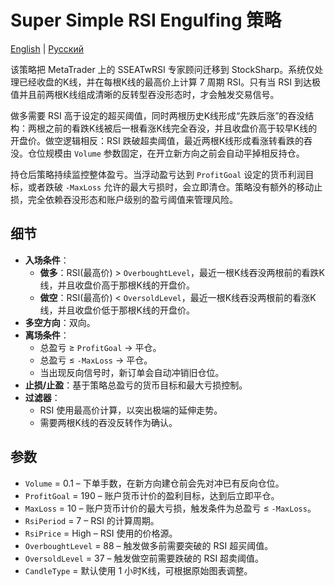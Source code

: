 # Super Simple RSI Engulfing 策略
[English](README.md) | [Русский](README_ru.md)

该策略把 MetaTrader 上的 SSEATwRSI 专家顾问迁移到 StockSharp。系统仅处理已经收盘的K线，并在每根K线的最高价上计算 7 周期 RSI。只有当 RSI 到达极值并且前两根K线组成清晰的反转型吞没形态时，才会触发交易信号。

做多需要 RSI 高于设定的超买阈值，同时两根历史K线形成“先跌后涨”的吞没结构：两根之前的看跌K线被后一根看涨K线完全吞没，并且收盘价高于较早K线的开盘价。做空逻辑相反：RSI 跌破超卖阈值，最近两根K线形成看涨转看跌的吞没。仓位规模由 `Volume` 参数固定，在开立新方向之前会自动平掉相反持仓。

持仓后策略持续监控整体盈亏。当浮动盈亏达到 `ProfitGoal` 设定的货币利润目标，或者跌破 `-MaxLoss` 允许的最大亏损时，会立即清仓。策略没有额外的移动止损，完全依赖吞没形态和账户级别的盈亏阈值来管理风险。

## 细节

- **入场条件**：
  - **做多**：RSI(最高价) > `OverboughtLevel`，最近一根K线吞没两根前的看跌K线，并且收盘价高于那根K线的开盘价。
  - **做空**：RSI(最高价) < `OversoldLevel`，最近一根K线吞没两根前的看涨K线，并且收盘价低于那根K线的开盘价。
- **多空方向**：双向。
- **离场条件**：
  - 总盈亏 ≥ `ProfitGoal` → 平仓。
  - 总盈亏 ≤ `-MaxLoss` → 平仓。
  - 当出现反向信号时，新订单会自动冲销旧仓位。
- **止损/止盈**：基于策略总盈亏的货币目标和最大亏损控制。
- **过滤器**：
  - RSI 使用最高价计算，以突出极端的延伸走势。
  - 需要两根K线的吞没反转作为确认。

## 参数

- `Volume` = 0.1 – 下单手数，在新方向建仓前会先对冲已有反向仓位。
- `ProfitGoal` = 190 – 账户货币计价的盈利目标，达到后立即平仓。
- `MaxLoss` = 10 – 账户货币计价的最大亏损，触发条件为总盈亏 ≤ `-MaxLoss`。
- `RsiPeriod` = 7 – RSI 的计算周期。
- `RsiPrice` = High – RSI 使用的价格源。
- `OverboughtLevel` = 88 – 触发做多前需要突破的 RSI 超买阈值。
- `OversoldLevel` = 37 – 触发做空前需要跌破的 RSI 超卖阈值。
- `CandleType` = 默认使用 1 小时K线，可根据原始图表调整。
